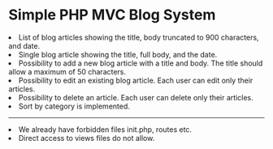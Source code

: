 # Simple PHP MVC Blog System
<li>List of blog articles showing the title, body truncated to 900 characters, and date.</li>
<li>Single blog article showing the title, full body, and the date.</li>
<li>Possibility to add a new blog article with a title and body. The title should allow a maximum of 50 characters.</li>
<li>Possibility to edit an existing blog article. Each user can edit only their articles.</li>
<li>Possibility to delete an article. Each user can delete only their articles.</li>
<li>Sort by category is implemented.</li>
<hr>
<li>We already have forbidden files init.php, routes etc.</li>
<li>Direct access to views files do not allow.</li>

